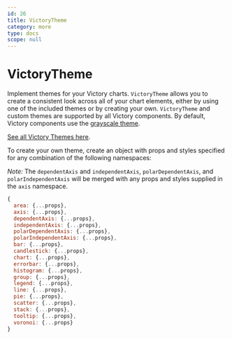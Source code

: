 ```yaml
---
id: 26
title: VictoryTheme
category: more
type: docs
scope: null
---
```

# VictoryTheme

Implement themes for your Victory charts. `VictoryTheme` allows you to create a consistent look across all of your chart elements, either by using one of the included themes or by creating your own. `VictoryTheme` and custom themes are supported by all Victory components. By default, Victory components use the [grayscale theme][].

[See all Victory Themes here][].

To create your own theme, create an object with props and styles specified for any combination of the following namespaces:

*Note:* The `dependentAxis` and `independentAxis`, `polarDependentAxis`, and `polarIndependentAxis` will be merged with any props and styles supplied in the `axis` namespace.

```js
{
  area: {...props},
  axis: {...props},
  dependentAxis: {...props},
  independentAxis: {...props},
  polarDependentAxis: {...props},
  polarIndependentAxis: {...props},
  bar: {...props},
  candlestick: {...props},
  chart: {...props},
  errorbar: {...props},
  histogram: {...props},
  group: {...props},
  legend: {...props},
  line: {...props},
  pie: {...props},
  scatter: {...props},
  stack: {...props},
  tooltip: {...props},
  voronoi: {...props}
}
```

[grayscale theme]: https://github.com/FormidableLabs/victory/blob/main/packages/victory-core/src/victory-theme/grayscale.js
[See all Victory Themes here]: https://github.com/FormidableLabs/victory/blob/main/packages/victory-core/src/victory-theme

